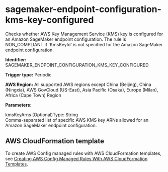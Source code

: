 # sagemaker\-endpoint\-configuration\-kms\-key\-configured<a name="sagemaker-endpoint-configuration-kms-key-configured"></a>

Checks whether AWS Key Management Service \(KMS\) key is configured for an Amazon SageMaker endpoint configuration\. The rule is NON\_COMPLIANT if 'KmsKeyId' is not specified for the Amazon SageMaker endpoint configuration\. 

**Identifier:** SAGEMAKER\_ENDPOINT\_CONFIGURATION\_KMS\_KEY\_CONFIGURED

**Trigger type:** Periodic

**AWS Region:** All supported AWS regions except China \(Beijing\), China \(Ningxia\), AWS GovCloud \(US\-East\), Asia Pacific \(Osaka\), Europe \(Milan\), Africa \(Cape Town\) Region

**Parameters:**

kmsKeyArns \(Optional\)Type: String  
Comma\-separated list of specific AWS KMS key ARNs allowed for an Amazon SageMaker endpoint configuration\.

## AWS CloudFormation template<a name="w29aac11c33c17b7d339c15"></a>

To create AWS Config managed rules with AWS CloudFormation templates, see [Creating AWS Config Managed Rules With AWS CloudFormation Templates](aws-config-managed-rules-cloudformation-templates.md)\.